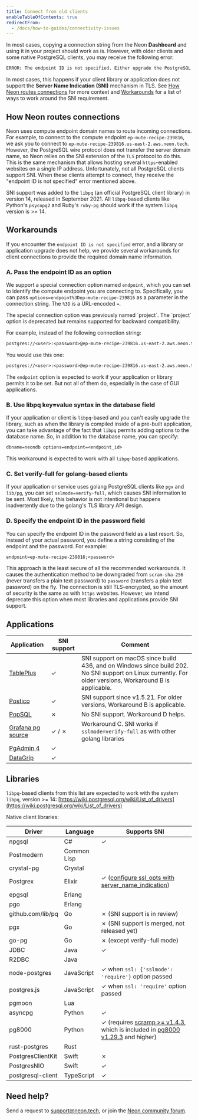 ```yaml
---
title: Connect from old clients
enableTableOfContents: true
redirectFrom:
  - /docs/how-to-guides/connectivity-issues
---
```


In most cases, copying a connection string from the Neon **Dashboard** and using it in your project should work as is. However, with older clients and some native PostgreSQL clients, you may receive the following error:

```txt
ERROR: The endpoint ID is not specified. Either upgrade the PostgreSQL client library (libpq) for SNI support or pass the endpoint ID (the first part of the domain name) as a parameter: '&options=endpoint%3D'. See [https://neon.tech/sni](https://neon.tech/sni) for more information.
```

In most cases, this happens if your client library or application does not support the **Server Name Indication (SNI)** mechanism in TLS. See [How Neon routes connections](#how-neon-routes-connections) for more context and [Workarounds](#workarounds) for a list of ways to work around the SNI requirement.

## How Neon routes connections

Neon uses compute endpoint domain names to route incoming connections. For example, to connect to the compute endpoint `ep-mute-recipe-239816`, we ask you to connect to `ep-mute-recipe-239816.us-east-2.aws.neon.tech`. However, the PostgreSQL wire protocol does not transfer the server domain name, so Neon relies on the SNI extension of the `TLS` protocol to do this. This is the same mechanism that allows hosting several `https`-enabled websites on a single IP address. Unfortunately, not all PostgreSQL clients support SNI. When these clients attempt to connect, they receive the "endpoint ID is not specified" error mentioned above.

SNI support was added to the `libpq` (an official PostgreSQL client library) in version 14, released in September 2021. All `libpq`-based clients like Python's `psycopg2` and Ruby's `ruby-pg` should work if the system `libpq` version is >= 14.

## Workarounds

If you encounter the `endpoint ID is not specified` error, and a library or application upgrade does not help, we provide several workarounds for client connections to provide the required domain name information.

### A. Pass the endpoint ID as an option

We support a special connection option named `endpoint`, which you can set to identify the compute endpoint you are connecting to. Specifically, you can pass `options=endpoint%3Dep-mute-recipe-239816` as a parameter in the connection string. The `%3D` is a URL-encoded `=`.

<Admonition type="note">
The special connection option was previously named `project`. The `project` option is deprecated but remains supported for backward compatibility.
</Admonition>

For example, instead of the following connection string:

```txt
postgres://<user>:<password>@ep-mute-recipe-239816.us-east-2.aws.neon.tech/main
```

You would use this one:

```txt
postgres://<user>:<password>@ep-mute-recipe-239816.us-east-2.aws.neon.tech/main?options=endpoint%3Dep-mute-recipe-239816
```

The `endpoint` option is expected to work if your application or library permits it to be set. But not all of them do, especially in the case of GUI applications.

### B. Use libpq key=value syntax in the database field

If your application or client is `libpq`-based and you can't easily upgrade the library, such as when the library is compiled inside of a pre-built application, you can take advantage of the fact that `libpq` permits adding options to the database name. So, in addition to the database name, you can specify:

```txt
dbname=neondb options=endpoint=<endpoint_id>
```

This workaround is expected to work with all `libpq`-based applications.

### C. Set verify-full for golang-based clients

If your application or service uses golang PostgreSQL clients like `pgx` and `lib/pg`, you can set `sslmode=verify-full`, which causes SNI information to be sent. Most likely, this behavior is not intentional but happens inadvertently due to the golang's TLS library API design.

### D. Specify the endpoint ID in the password field

You can specify the endpoint ID in the password field as a last resort. So, instead of your actual password, you define a string consisting of the endpoint and the password. For example:

```txt
endpoint=ep-mute-recipe-239816;<password>
```

This approach is the least secure of all the recommended workarounds. It causes the authentication method to be downgraded from `scram-sha-256` (never transfers a plain text password) to `password` (transfers a plain text password) on the fly. The connection is still TLS-encrypted, so the amount of security is the same as with `https` websites. However, we intend deprecate this option when most libraries and applications provide SNI support.

## Applications

| Application                                                                        | SNI support        | Comment                                                                                                                                                  |
| ---------------------------------------------------------------------------------- | ------------------ | -------------------------------------------------------------------------------------------------------------------------------------------------------- |
| [TablePlus](https://tableplus.com)                                                 | &check;            | SNI support on macOS since build 436, and on Windows since build 202. No SNI support on Linux currently. For older versions, Workaround B is applicable. |
| [Postico](https://eggerapps.at/postico/)                                           | &check;            | SNI support since v1.5.21. For older versions, Workaround B is applicable.                                                                               |
| [PopSQL](https://popsql.com/)                                                      | &#x2717;           | No SNI support. Workaround D helps.                                                                                                                      |
| [Grafana pg source](https://grafana.com/docs/grafana/latest/datasources/postgres/) | &check; / &#x2717; | Workaround C. SNI works if `sslmode=verify-full` as with other golang libraries                                                                          |
| [PgAdmin 4](https://www.pgadmin.org/)                                              | &check;            |                                                                                                                                                          |
| [DataGrip](https://www.jetbrains.com/datagrip/)                                    | &check;            |                                                                                                                                                          |

## Libraries

`libpq`-based clients from this list are expected to work with the system `libpq`, version >= 14: [https://wiki.postgresql.org/wiki/List_of_drivers](https://wiki.postgresql.org/wiki/List_of_drivers)

Native client libraries:

| Driver            | Language    | Supports SNI                                                                                                                                                |
| ----------------- | ----------- | ----------------------------------------------------------------------------------------------------------------------------------------------------------- |
| npgsql            | C#          | &check;                                                                                                                                                     |
| Postmodern        | Common Lisp |                                                                                                                                                             |
| crystal-pg        | Crystal     |                                                                                                                                                             |
| Postgrex          | Elixir      | &check; ([configure ssl_opts with server_name_indication](https://hexdocs.pm/postgrex/Postgrex.html#start_link/1-ssl-client-authentication))                |
| epgsql            | Erlang      |                                                                                                                                                             |
| pgo               | Erlang      |                                                                                                                                                             |
| github.com/lib/pq | Go          | &#x2717; (SNI support is in review)                                                                                                                         |
| pgx               | Go          | &#x2717; (SNI support is merged, not released yet)                                                                                                          |
| go-pg             | Go          | &#x2717; (except verify-full mode)                                                                                                                          |
| JDBC              | Java        | &check;                                                                                                                                                     |
| R2DBC             | Java        |                                                                                                                                                             |
| node-postgres     | JavaScript  | &check; when `ssl: {'sslmode': 'require'}` option passed                                                                                                    |
| postgres.js       | JavaScript  | &check; when `ssl: 'require'` option passed                                                                                                                 |
| pgmoon            | Lua         |                                                                                                                                                             |
| asyncpg           | Python      | &check;                                                                                                                                                     |
| pg8000            | Python      | &check; (requires [scramp >= v1.4.3](https://pypi.org/project/scramp/), which is included in [pg8000 v1.29.3](https://pypi.org/project/pg8000/) and higher) |
| rust-postgres     | Rust        |                                                                                                                                                             |
| PostgresClientKit | Swift       | &#x2717;                                                                                                                                                    |
| PostgresNIO       | Swift       | &check;                                                                                                                                                     |
| postgresql-client | TypeScript  | &check;                                                                                                                                                     |

## Need help?

Send a request to [support@neon.tech](mailto:support@neon.tech), or join the [Neon community forum](https://community.neon.tech/).
